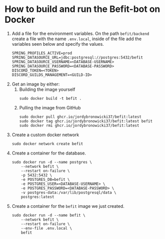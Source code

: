 # How to build and run the Befit-bot on Docker

1. Add a file for the environment variables. On the path `befit/backend` create a file with the name `.env.local`, inside of the file add the variables seen below and specify the values.
   ```shell
   SPRING_PROFILES_ACTIVE=prod
   SPRING_DATASOURCE_URL=jdbc:postgresql://postgres:5432/befit
   SPRING_DATASOURCE_USERNAME=<DATABASE-USERNAME>
   SPRING_DATASOURCE_PASSWORD=<DATABASE-PASSWORD>
   DISCORD_TOKEN=<TOKEN>
   DISCORD_GUILDS_MANAGEMENT=<GUILD-ID>
   ```
2. Get an image by either:
   1. Building the image yourself
      ```shell
      sudo docker build -t befit .
      ```
   2. Pulling the image from GitHub
      ```shell
      sudo docker pull ghcr.io/jordybronowicki37/befit:latest
      sudo docker tag ghcr.io/jordybronowicki37/befit:latest befit
      sudo docker rmi ghcr.io/jordybronowicki37/befit:latest
      ```
3. Create a custom docker network
   ```shell
   sudo docker network create befit
   ```
4. Create a container for the database.
   ```shell
   sudo docker run -d --name postgres \
       --network befit \
       --restart on-failure \
       -p 5432:5432 \
       -e POSTGRES_DB=befit \
       -e POSTGRES_USER=<DATABASE-USERNAME> \
       -e POSTGRES_PASSWORD=<DATABASE-PASSWORD> \
       -v postgres-data:/var/lib/postgresql/data \
       postgres:latest
   ```
5. Create a container for the `befit` image we just created.
   ```shell
   sudo docker run -d --name befit \
       --network befit \
       --restart on-failure \
       --env-file .env.local \
       befit
   ```

